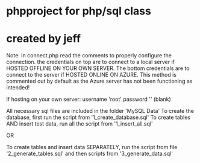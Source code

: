 # phpproject for php/sql class
# created by jeff

Note: In connect.php read the comments to properly configure the connection.
the credentials on top are to connect to a local server if HOSTED OFFLINE ON YOUR OWN SERVER.
The bottom credentials are to connect to the server if HOSTED ONLINE ON AZURE. This method is
commented out by default as the Azure server has not been functioning as intended!

If hosting on your own server:
username 'root'
password '' (blank)

All necessary sql files are included in the folder 'MySQL Data'
To create the database, first run the script from '1_create_database.sql'
To create tables AND insert test data, run all the script from '1_insert_all.sql'

OR

To create tables and insert data SEPARATELY, run the script from file '2_generate_tables.sql'
and then scripts from '3_generate_data.sql'
